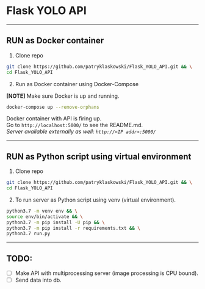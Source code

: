 # Flask YOLO API

---

## RUN as Docker container

1. Clone repo

```bash
git clone https://github.com/patryklaskowski/Flask_YOLO_API.git && \
cd Flask_YOLO_API
```

2. Run as Docker container using Docker-Compose

**[NOTE]** Make sure Docker is up and running.

```bash
docker-compose up --remove-orphans
```

Docker container with API is firing up.<br>
Go to `http://localhost:5000/` to see the README.md.<br>
*Server available externally as well: `http://<IP addr>:5000/`*<br>

---

## RUN as Python script using virtual environment

1. Clone repo

```bash
git clone https://github.com/patryklaskowski/Flask_YOLO_API.git && \
cd Flask_YOLO_API
```

2. To run server as Python script using venv (virtual environment).

```bash
python3.7 -m venv env && \
source env/bin/activate && \
python3.7 -m pip install -U pip && \
python3.7 -m pip install -r requirements.txt && \
python3.7 run.py
```

---

## TODO:
- [ ] Make API with multiprocessing server (image processing is CPU bound).
- [ ] Send data into db.
